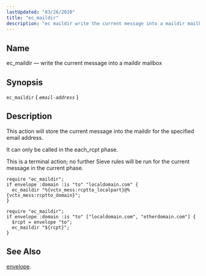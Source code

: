 ```yaml
---
lastUpdated: "03/26/2020"
title: "ec_maildir"
description: "ec maildir write the current message into a maildir mailbox ec maildir email address This action will store the current message into the maildir for the specified email address It can only be called in the each rcpt phase This is a terminal action no further Sieve rules will be..."
---
```


<a name="sieve.ref.ec_maildir"></a> 
## Name

ec_maildir — write the current message into a maildir mailbox

## Synopsis

`ec_maildir` { *`email-address`* }

<a name="idp30238096"></a> 
## Description

This action will store the current message into the maildir for the specified email address.

It can only be called in the each_rcpt phase.

This is a terminal action; no further Sieve rules will be run for the current message in the current phase.

<a name="example.ec_maildir"></a> 


```
require "ec_maildir";
if envelope :domain :is "to" "localdomain.com" {
  ec_maildir "%{vctx_mess:rcptto_localpart}@%{vctx_mess:rcptto_domain}";
}
```

<a name="example.ec_maildir.second"></a> 


```
require "ec_maildir";
if envelope :domain :is "to" ["localdomain.com", "otherdomain.com"] {
  $rcpt = envelope "to";
  ec_maildir "${rcpt}";
}
```

<a name="idp30246000"></a> 
## See Also

[envelope](/momentum/3/3-reference/sieve-ref-envelope).